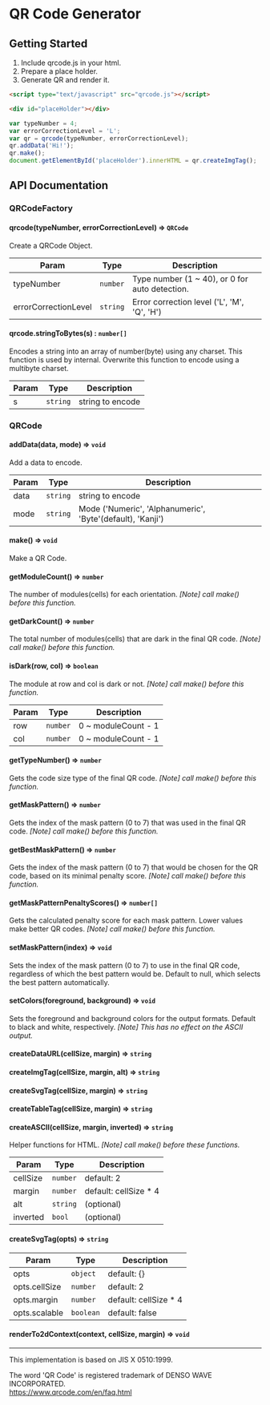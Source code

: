 QR Code Generator
===

## Getting Started

1. Include qrcode.js in your html.
2. Prepare a place holder.
3. Generate QR and render it.

```html
<script type="text/javascript" src="qrcode.js"></script>
```
```html
<div id="placeHolder"></div>
```
```javascript
var typeNumber = 4;
var errorCorrectionLevel = 'L';
var qr = qrcode(typeNumber, errorCorrectionLevel);
qr.addData('Hi!');
qr.make();
document.getElementById('placeHolder').innerHTML = qr.createImgTag();
```
## API Documentation

### QRCodeFactory

#### qrcode(typeNumber, errorCorrectionLevel) => <code>QRCode</code>
Create a QRCode Object.

| Param                | Type                | Description                                    |
| ---------------------| ------------------- | ---------------------------------------------- |
| typeNumber           | <code>number</code> | Type number (1 ~ 40), or 0 for auto detection. |
| errorCorrectionLevel | <code>string</code> | Error correction level ('L', 'M', 'Q', 'H')    |

#### qrcode.stringToBytes(s) : <code>number[]</code>
Encodes a string into an array of number(byte) using any charset.
This function is used by internal.
Overwrite this function to encode using a multibyte charset.

| Param  | Type                | Description      |
| ------ | ------------------- | ---------------- |
| s      | <code>string</code> | string to encode |

### QRCode

#### addData(data, mode) => <code>void</code>
Add a data to encode.

| Param  | Type                | Description                                                |
| ------ | ------------------- | ---------------------------------------------------------- |
| data   | <code>string</code> | string to encode                                           |
| mode   | <code>string</code> | Mode ('Numeric', 'Alphanumeric', 'Byte'(default), 'Kanji') |

#### make() => <code>void</code>
Make a QR Code.

#### getModuleCount() => <code>number</code>
The number of modules(cells) for each orientation.
_[Note] call make() before this function._

#### getDarkCount() => <code>number</code>
The total number of modules(cells) that are dark in the final QR code.
_[Note] call make() before this function._

#### isDark(row, col) => <code>boolean</code>
The module at row and col is dark or not.
_[Note] call make() before this function._

| Param | Type                | Description         |
| ----- | ------------------- | ------------------- |
| row   | <code>number</code> | 0 ~ moduleCount - 1 |
| col   | <code>number</code> | 0 ~ moduleCount - 1 |

#### getTypeNumber() => <code>number</code>
Gets the code size type of the final QR code.
_[Note] call make() before this function._

#### getMaskPattern() => <code>number</code>
Gets the index of the mask pattern (0 to 7) that was used in the final QR code.
_[Note] call make() before this function._

#### getBestMaskPattern() => <code>number</code>
Gets the index of the mask pattern (0 to 7) that would be chosen for the QR code, based on its minimal penalty score.
_[Note] call make() before this function._

#### getMaskPatternPenaltyScores() => <code>number[]</code>
Gets the calculated penalty score for each mask pattern. Lower values make better QR codes.
_[Note] call make() before this function._

#### setMaskPattern(index) => <code>void</code>
Sets the index of the mask pattern (0 to 7) to use in the final QR code, regardless of which the best pattern would be.
Default to null, which selects the best pattern automatically.

#### setColors(foreground, background) => <code>void</code>
Sets the foreground and background colors for the output formats. Default to black and white, respectively.
_[Note] This has no effect on the ASCII output._

#### createDataURL(cellSize, margin) => <code>string</code>
#### createImgTag(cellSize, margin, alt) => <code>string</code>
#### createSvgTag(cellSize, margin) => <code>string</code>
#### createTableTag(cellSize, margin) => <code>string</code>
#### createASCII(cellSize, margin, inverted) => <code>string</code>
Helper functions for HTML.
 _[Note] call make() before these functions._

| Param    | Type                | Description           |
| -------- | ------------------- | --------------------- |
| cellSize | <code>number</code> | default: 2            |
| margin   | <code>number</code> | default: cellSize * 4 |
| alt      | <code>string</code> | (optional)            |
| inverted | <code>bool</code>   | (optional)            |

#### createSvgTag(opts) => <code>string</code>

| Param         | Type                 | Description           |
| ------------- | -------------------- | --------------------- |
| opts          | <code>object</code>  | default: {}           |
| opts.cellSize | <code>number</code>  | default: 2            |
| opts.margin   | <code>number</code>  | default: cellSize * 4 |
| opts.scalable | <code>boolean</code> | default: false        |

#### renderTo2dContext(context, cellSize, margin) => <code>void</code>

----

This implementation is based on JIS X 0510:1999.

The word 'QR Code' is registered trademark of DENSO WAVE INCORPORATED.<br>
https://www.qrcode.com/en/faq.html
